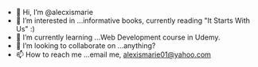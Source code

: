 - 👋 Hi, I’m @alecxismarie
- 👀 I’m interested in ...informative books, currently reading "It Starts With Us" :)
- 🌱 I’m currently learning ...Web Development course in Udemy.
- 💞️ I’m looking to collaborate on ...anything?
- 📫 How to reach me ...email me, alexismarie01@yahoo.com

<!---
alecxismarie/alecxismarie is a ✨ special ✨ repository because its `README.md` (this file) appears on your GitHub profile.
You can click the Preview link to take a look at your changes.
--->
